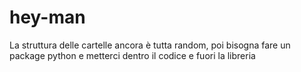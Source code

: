 # hey-man

La struttura delle cartelle ancora è tutta random, poi bisogna fare un package python e metterci dentro il codice e fuori la libreria


